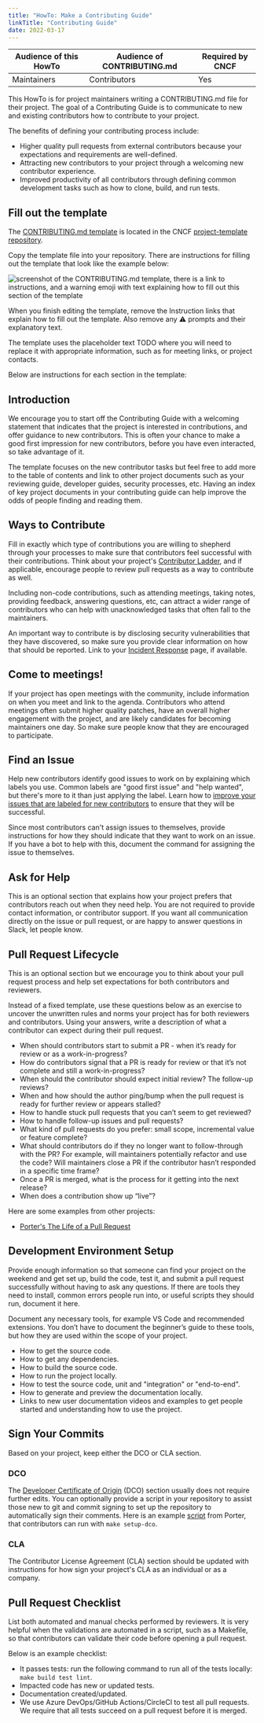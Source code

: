 ```yaml
---
title: "HowTo: Make a Contributing Guide"
linkTitle: "Contributing Guide"
date: 2022-03-17
---
```


| Audience of this HowTo | Audience of CONTRIBUTING.md | Required by CNCF |
| ---------------------- | --------------------------- | ---------------- |
| Maintainers            | Contributors                | Yes              |


This HowTo is for project maintainers writing a CONTRIBUTING.md file for their project.
The goal of a Contributing Guide is to communicate to new and existing contributors how to contribute to your project.


The benefits of defining your contributing process include:
* Higher quality pull requests from external contributors because your expectations and requirements are well-defined.
* Attracting new contributors to your project through a welcoming new contributor experience.
* Improved productivity of all contributors through defining common development tasks such as how to clone, build, and run tests.

## Fill out the template

The [CONTRIBUTING.md template](https://github.com/cncf/project-template/blob/main/CONTRIBUTING.md) is located in the CNCF [project-template repository](https://github.com/cncf/project-template).

Copy the template file into your repository.
There are instructions for filling out the template that look like the example below:

![screenshot of the CONTRIBUTING.md template, there is a link to instructions, and a warning emoji with text explaining how to fill out this section of the template](/maintainers/github/templates/sample-instructions.png)

When you finish editing the template, remove the Instruction links that explain how to fill out the template. Also remove any ⚠️ prompts and their explanatory text.

The template uses the placeholder text TODO where you will need to replace it with appropriate information, such as for meeting links, or project contacts.

Below are instructions for each section in the template:

## Introduction

We encourage you to start off the Contributing Guide with a welcoming statement that indicates that the project is interested in contributions, and offer guidance to new contributors.
This is often your chance to make a good first impression for new contributors, before you have even interacted, so take advantage of it.

The template focuses on the new contributor tasks but feel free to add  more to the table of contents and link to other project documents such as your reviewing guide, developer guides, security processes, etc.
Having an index of key project documents in your contributing guide can help improve the odds of people finding and reading them.


## Ways to Contribute

Fill in exactly which type of contributions you are willing to shepherd through your processes to make sure that contributors feel successful with their contributions.
Think about your project's [Contributor Ladder], and if applicable, encourage people to review pull requests as a way to contribute as well.

Including non-code contributions, such as attending meetings, taking notes, providing feedback, answering questions, etc, can attract a wider range of contributors who can help with unacknowledged tasks that often fall to the maintainers.

An important way to contribute is by disclosing security vulnerabilities that they have discovered, so make sure you provide clear information on how that should be reported.
Link to your [Incident Response] page, if available.

[Contributor Ladder]: https://github.com/cncf/project-template/blob/main/CONTRIBUTOR_LADDER.md
[Incident Response]: https://github.com/cncf/tag-security/blob/main/project-resources/templates/incident-response.md

## Come to meetings!

If your project has open meetings with the community, include information on when you meet and link to the agenda.
Contributors who attend meetings often submit higher quality patches, have an overall higher engagement with the project, and are likely candidates for becoming maintainers one day.
So make sure people know that they are encouraged to participate.

## Find an Issue

Help new contributors identify good issues to work on by explaining which labels you use.
Common labels are "good first issue" and "help wanted", but there's more to it than just applying the label.
Learn how to [improve your issues that are labeled for new contributors][labels] to ensure that they will be successful.

Since most contributors can't assign issues to themselves, provide instructions for how they should indicate that they want to work on an issue.
If you have a bot to help with this, document the command for assigning the issue to themselves.

[labels]: /maintainers/github/issue-labels/

## Ask for Help

This is an optional section that explains how your project prefers that contributors reach out when they need help.
You are not required to provide contact information, or contributor support.
If you want all communication directly on the issue or pull request, or are happy to answer questions in Slack, let people know.

## Pull Request Lifecycle

This is an optional section but we encourage you to think about your pull request process and help set expectations for both contributors and reviewers.

Instead of a fixed template, use these questions below as an exercise to uncover the unwritten rules and norms your project has for both reviewers and contributors.
Using your answers, write a description of what a contributor can expect during their pull request.

* When should contributors start to submit a PR - when it’s ready for review or as a work-in-progress?
* How do contributors signal that a PR is ready for review or that it’s not complete and still a work-in-progress?
* When should the contributor should expect initial review? The follow-up reviews?
* When and how should the author ping/bump when the pull request is ready for further review or appears stalled?
* How to handle stuck pull requests that you can’t seem to get reviewed?
* How to handle follow-up issues and pull requests?
* What kind of pull requests do you prefer: small scope, incremental value or feature complete?
* What should contributors do if they no longer want to follow-through with the PR? For example, will maintainers potentially refactor and use the code?
  Will maintainers close a PR if the contributor hasn’t responded in a specific time frame?
* Once a PR is merged, what is the process for it getting into the next release?
* When does a contribution show up “live”?

Here are some examples from other projects:
 
* [Porter's The Life of a Pull Request](https://porter.sh/src/CONTRIBUTING.md#the-life-of-a-pull-request)

## Development Environment Setup

Provide enough information so that someone can find your project on the weekend and get set up, build the code, test it, and submit a pull request successfully without having to ask any questions.
If there are tools they need to install, common errors people run into, or useful scripts they should run, document it here. 

Document any necessary tools, for example VS Code and recommended extensions.
You don’t have to document the beginner’s guide to these tools, but how they are used within the scope of your project.

* How to get the source code.
* How to get any dependencies.
* How to build the source code.
* How to run the project locally.
* How to test the source code, unit and "integration" or "end-to-end".
* How to generate and preview the documentation locally.
* Links to new user documentation videos and examples to get people started and understanding how to use the project.

## Sign Your Commits

Based on your project, keep either the DCO or CLA section.

### DCO

The [Developer Certificate of Origin] (DCO) section usually does not require further edits.
You can optionally provide a script in your repository to assist those new to git and commit signing to set up the repository to automatically sign their comments.
Here is an example [script](https://github.com/getporter/porter/tree/main/scripts/setup-dco) from Porter, that contributors can run with `make setup-dco`.

[Developer Certificate of Origin]: https://developercertificate.org/

### CLA

The Contributor License Agreement (CLA) section should be updated with instructions for how sign your project's CLA as an individual or as a company.

## Pull Request Checklist

List both automated and manual checks performed by reviewers.
It is very helpful when the validations are automated in a script, such as a Makefile, so that contributors can validate their code before opening a pull request.

Below is an example checklist:

* It passes tests: run the following command to run all of the tests locally: `make build test lint`.
* Impacted code has new or updated tests.
* Documentation created/updated.
* We use Azure DevOps/GitHub Actions/CircleCI to test all pull requests. We require that all tests succeed on a pull request before it is merged.
